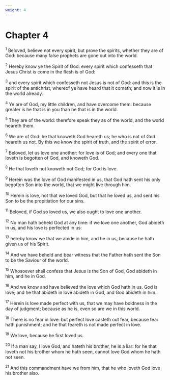 ```yaml
---
weight: 4
---
```


# Chapter 4

<sup>1</sup> Beloved, believe not every spirit, but prove the spirits, whether they are of God: because many false prophets are gone out into the world. 

<sup>2</sup> Hereby know ye the Spirit of God: every spirit which confesseth that Jesus Christ is come in the flesh is of God: 

<sup>3</sup> and every spirit which confesseth not Jesus is not of God: and this is the spirit of the antichrist, whereof ye have heard that it cometh; and now it is in the world already. 

<sup>4</sup> Ye are of God, my little children, and have overcome them: because greater is he that is in you than he that is in the world. 

<sup>5</sup> They are of the world: therefore speak they as of the world, and the world heareth them. 

<sup>6</sup> We are of God: he that knoweth God heareth us; he who is not of God heareth us not. By this we know the spirit of truth, and the spirit of error. 

<sup>7</sup> Beloved, let us love one another: for love is of God; and every one that loveth is begotten of God, and knoweth God. 

<sup>8</sup> He that loveth not knoweth not God; for God is love. 

<sup>9</sup> Herein was the love of God manifested in us, that God hath sent his only begotten Son into the world, that we might live through him. 

<sup>10</sup> Herein is love, not that we loved God, but that he loved us, and sent his Son to be the propitiation for our sins. 

<sup>11</sup> Beloved, if God so loved us, we also ought to love one another. 

<sup>12</sup> No man hath beheld God at any time: if we love one another, God abideth in us, and his love is perfected in us: 

<sup>13</sup> hereby know we that we abide in him, and he in us, because he hath given us of his Spirit. 

<sup>14</sup> And we have beheld and bear witness that the Father hath sent the Son to be the Saviour of the world. 

<sup>15</sup> Whosoever shall confess that Jesus is the Son of God, God abideth in him, and he in God. 

<sup>16</sup> And we know and have believed the love which God hath in us. God is love; and he that abideth in love abideth in God, and God abideth in him. 

<sup>17</sup> Herein is love made perfect with us, that we may have boldness in the day of judgment; because as he is, even so are we in this world. 

<sup>18</sup> There is no fear in love: but perfect love casteth out fear, because fear hath punishment; and he that feareth is not made perfect in love. 

<sup>19</sup> We love, because he first loved us. 

<sup>20</sup> If a man say, I love God, and hateth his brother, he is a liar: for he that loveth not his brother whom he hath seen, cannot love God whom he hath not seen. 

<sup>21</sup> And this commandment have we from him, that he who loveth God love his brother also. 


